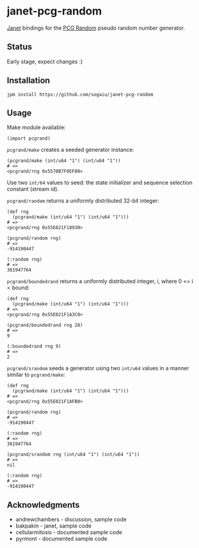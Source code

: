 # janet-pcg-random

[Janet](https://janet-lang.org/) bindings for the [PCG
Random](https://www.pcg-random.org/) pseudo random number generator.

## Status

Early stage, expect changes :)

## Installation

```
jpm install https://github.com/sogaiu/janet-pcg-random
```

## Usage

Make module available:

```janet
(import pcgrand)
```

`pcgrand/make` creates a seeded generator instance:

```janet
(pcgrand/make (int/u64 "1") (int/u64 "1"))
# =>
<pcgrand/rng 0x5570B7F0EF80>
```

Use two `int/64` values to seed: the state initializer and sequence
selection constant (stream id).

`pcgrand/random` returns a uniformly distributed 32-bit integer:

```janet
(def rng
  (pcgrand/make (int/u64 "1") (int/u64 "1")))
# =>
<pcgrand/rng 0x55E021F18930>

(pcgrand/random rng)
# =>
-914190447

(:random rng)
# =>
361947764
```

`pcgrand/boundedrand` returns a uniformly distributed integer, i,
where 0 <= i < bound:

```janet
(def rng
  (pcgrand/make (int/u64 "1") (int/u64 "1")))
# =>
<pcgrand/rng 0x55E021F1A3C0>

(pcgrand/boundedrand rng 28)
# =>
9

(:boundedrand rng 9)
# =>
2
```

`pcgrand/srandom` seeds a generator using two `int/u64` values in a
manner similar to `pcgrand/make`:

```janet
(def rng
  (pcgrand/make (int/u64 "1") (int/u64 "1")))
# =>
<pcgrand/rng 0x55E021F1AFB0>

(pcgrand/random rng)
# =>
-914190447

(:random rng)
# =>
361947764

(pcgrand/srandom rng (int/u64 "1") (int/u64 "1"))
# =>
nil

(:random rng)
# =>
-914190447
```

## Acknowledgments

* andrewchambers - discussion, sample code
* bakpakin - janet, sample code
* cellularmitosis - documented sample code
* pyrmont - documented sample code
